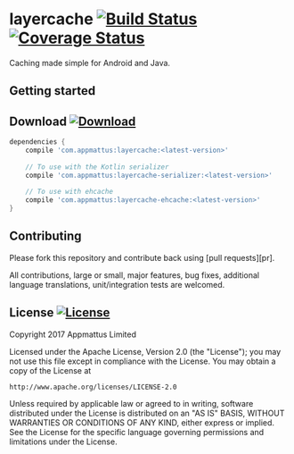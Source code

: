# layercache [![Build Status](https://travis-ci.org/appmattus/layercache.svg?branch=master)](https://travis-ci.org/appmattus/layercache) [![Coverage Status](https://coveralls.io/repos/github/appmattus/layercache/badge.svg?branch=master)](https://coveralls.io/github/appmattus/layercache?branch=master)

Caching made simple for Android and Java.


## Getting started




## Download [![Download](https://api.bintray.com/packages/appmattus/maven/layercache/images/download.svg) ](https://bintray.com/appmattus/maven/layercache/_latestVersion)

```groovy
dependencies {
    compile 'com.appmattus:layercache:<latest-version>'
    
    // To use with the Kotlin serializer
    compile 'com.appmattus:layercache-serializer:<latest-version>'
    
    // To use with ehcache
    compile 'com.appmattus:layercache-ehcache:<latest-version>'
}
```

## Contributing
Please fork this repository and contribute back using [pull requests][pr].

All contributions, large or small, major features, bug fixes, additional language translations, unit/integration tests are welcomed.

## License [![License](https://img.shields.io/badge/License-Apache%202.0-blue.svg)](LICENSE)

Copyright 2017 Appmattus Limited

Licensed under the Apache License, Version 2.0 (the "License");
you may not use this file except in compliance with the License.
You may obtain a copy of the License at

    http://www.apache.org/licenses/LICENSE-2.0

Unless required by applicable law or agreed to in writing, software
distributed under the License is distributed on an "AS IS" BASIS,
WITHOUT WARRANTIES OR CONDITIONS OF ANY KIND, either express or implied.
See the License for the specific language governing permissions and
limitations under the License.
